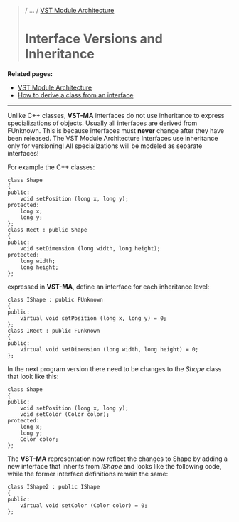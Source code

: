 >/ ... / [VST Module Architecture](../VST+Module+Architecture/Index.md)
>
># Interface Versions and Inheritance

**Related pages:**

- [VST Module Architecture](../VST+Module+Architecture/Index.md)
- [How to derive a class from an interface](../VST+Module+Architecture/Derive+From+Interface.md)

---

Unlike C++ classes, **VST-MA** interfaces do not use inheritance to express specializations of objects. Usually all interfaces are derived from FUnknown. This is because interfaces must **never** change after they have been released. The VST Module Architecture Interfaces use inheritance only for versioning! All specializations will be modeled as separate interfaces!

For example the C++ classes:

```
class Shape
{
public:
    void setPosition (long x, long y);
protected:
    long x;
    long y;
};
class Rect : public Shape
{
public:
    void setDimension (long width, long height);
protected:
    long width;
    long height;
};
```

expressed in **VST-MA**, define an interface for each inheritance level:

```
class IShape : public FUnknown
{
public:
    virtual void setPosition (long x, long y) = 0;
};
class IRect : public FUnknown
{
public:
    virtual void setDimension (long width, long height) = 0;
};
```

In the next program version there need to be changes to the *Shape* class that look like this:

```
class Shape
{
public:
    void setPosition (long x, long y);
    void setColor (Color color);
protected:
    long x;
    long y;
    Color color;
};
```

The **VST-MA** representation now reflect the changes to Shape by adding a new interface that inherits from *IShape* and looks like the following code, while the former interface definitions remain the same:

```
class IShape2 : public IShape
{
public:
    virtual void setColor (Color color) = 0;
};
```